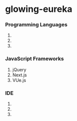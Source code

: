 # glowing-eureka

### Programming Languages
1. 
2. 
3. 

### JavaScript Frameworks
1. jQuery
2. Next.js
3. VUe.js

### IDE
1. 
2. 
3. 